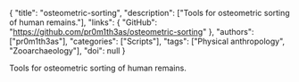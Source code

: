 {
  "title": "osteometric-sorting",
  "description": ["Tools for osteometric sorting of human remains."],
  "links": {
    "GitHub": "https://github.com/pr0m1th3as/osteometric-sorting"
  },
  "authors": ["pr0m1th3as"],
  "categories": ["Scripts"],
  "tags": ["Physical anthropology", "Zooarchaeology"],
  "doi": null
}

<!-- Generated by csv2md.R – do not edit by hand -->

Tools for osteometric sorting of human remains.